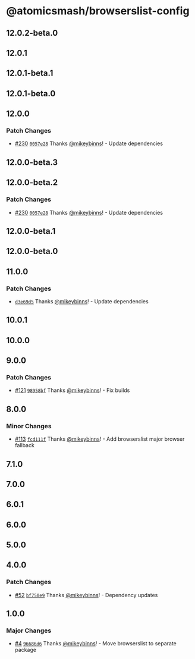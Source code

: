 # @atomicsmash/browserslist-config

## 12.0.2-beta.0

## 12.0.1

## 12.0.1-beta.1

## 12.0.1-beta.0

## 12.0.0

### Patch Changes

- [#230](https://github.com/AtomicSmash/packages/pull/230) [`0057e28`](https://github.com/AtomicSmash/packages/commit/0057e2891f46c318e3c7f4def31c0b520dfc11bc) Thanks [@mikeybinns](https://github.com/mikeybinns)! - Update dependencies

## 12.0.0-beta.3

## 12.0.0-beta.2

### Patch Changes

- [#230](https://github.com/AtomicSmash/packages/pull/230) [`0057e28`](https://github.com/AtomicSmash/packages/commit/0057e2891f46c318e3c7f4def31c0b520dfc11bc) Thanks [@mikeybinns](https://github.com/mikeybinns)! - Update dependencies

## 12.0.0-beta.1

## 12.0.0-beta.0

## 11.0.0

### Patch Changes

- [`d3e69d5`](https://github.com/AtomicSmash/packages/commit/d3e69d5bf718f48d5683180736e51b52e411cddb) Thanks [@mikeybinns](https://github.com/mikeybinns)! - Update dependencies

## 10.0.1

## 10.0.0

## 9.0.0

### Patch Changes

- [#121](https://github.com/AtomicSmash/packages/pull/121) [`98958bf`](https://github.com/AtomicSmash/packages/commit/98958bf72441f3c85e046d42f8ac13dde8ae7f89) Thanks [@mikeybinns](https://github.com/mikeybinns)! - Fix builds

## 8.0.0

### Minor Changes

- [#113](https://github.com/AtomicSmash/packages/pull/113) [`fcd111f`](https://github.com/AtomicSmash/packages/commit/fcd111f809f84ebc55104bd70c4c4f949e99c697) Thanks [@mikeybinns](https://github.com/mikeybinns)! - Add browserslist major browser fallback

## 7.1.0

## 7.0.0

## 6.0.1

## 6.0.0

## 5.0.0

## 4.0.0

### Patch Changes

- [#52](https://github.com/AtomicSmash/packages/pull/52) [`bf750e9`](https://github.com/AtomicSmash/packages/commit/bf750e9f6a6eb7a0078d56232a0ddadbbb61319c) Thanks [@mikeybinns](https://github.com/mikeybinns)! - Dependency updates

## 1.0.0

### Major Changes

- [#4](https://github.com/AtomicSmash/packages/pull/4) [`96686d6`](https://github.com/AtomicSmash/packages/commit/96686d69ca386a6ef03b5fbfaad9b3b270f337d3) Thanks [@mikeybinns](https://github.com/mikeybinns)! - Move browserslist to separate package

